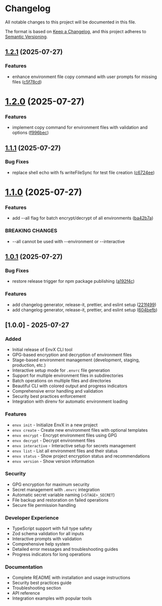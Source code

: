 # Changelog

All notable changes to this project will be documented in this file.

The format is based on [Keep a Changelog](https://keepachangelog.com/en/1.0.0/),
and this project adheres to [Semantic Versioning](https://semver.org/spec/v2.0.0.html).



## [1.2.1](https://github.com/rahulretnan/envx-cli/compare/v1.2.0...v1.2.1) (2025-07-27)


### Features

* enhance environment file copy command with user prompts for missing files ([c5f78cd](https://github.com/rahulretnan/envx-cli/commit/c5f78cd375ed30220d5bc331f4c7ab2ea471cb2d))

# [1.2.0](https://github.com/rahulretnan/envx-cli/compare/v1.1.1...v1.2.0) (2025-07-27)


### Features

* implement copy command for environment files with validation and options ([f996bec](https://github.com/rahulretnan/envx-cli/commit/f996beced01909ae6dbbfff7b6bfe95fb0bce915))

## [1.1.1](https://github.com/rahulretnan/envx-cli/compare/v1.1.0...v1.1.1) (2025-07-27)


### Bug Fixes

* replace shell echo with fs writeFileSync for test file creation ([c6724ee](https://github.com/rahulretnan/envx-cli/commit/c6724ee21f2341ba831e097b2383a764d402a366))

# [1.1.0](https://github.com/rahulretnan/envx-cli/compare/v1.0.1...v1.1.0) (2025-07-27)


### Features

* add --all flag for batch encrypt/decrypt of all environments ([ba42b7a](https://github.com/rahulretnan/envx-cli/commit/ba42b7ac6bb64479981ee7a05075aaa031e39304))


### BREAKING CHANGES

* --all cannot be used with --environment or --interactive

## [1.0.1](https://github.com/rahulretnan/envx-cli/compare/v1.0.0...v1.0.1) (2025-07-27)


### Bug Fixes

* restore release trigger for npm package publishing ([a192f4c](https://github.com/rahulretnan/envx-cli/commit/a192f4c45758fd8a63f83481fa59b27fdb7008f3))


### Features

* add changelog generator, release-it, prettier, and eslint setup ([221f499](https://github.com/rahulretnan/envx-cli/commit/221f49994353da0009d9341bc7a53e8a98797fe1))
* add changelog generator, release-it, prettier, and eslint setup ([604befb](https://github.com/rahulretnan/envx-cli/commit/604befb44110b4cf9c1ba8d495500a4333103caa))

## [1.0.0] - 2025-07-27

### Added

- Initial release of EnvX CLI tool
- GPG-based encryption and decryption of environment files
- Stage-based environment management (development, staging, production, etc.)
- Interactive setup mode for `.envrc` file generation
- Support for multiple environment files in subdirectories
- Batch operations on multiple files and directories
- Beautiful CLI with colored output and progress indicators
- Comprehensive error handling and validation
- Security best practices enforcement
- Integration with direnv for automatic environment loading

### Features

- `envx init` - Initialize EnvX in a new project
- `envx create` - Create new environment files with optional templates
- `envx encrypt` - Encrypt environment files using GPG
- `envx decrypt` - Decrypt environment files
- `envx interactive` - Interactive setup for secrets management
- `envx list` - List all environment files and their status
- `envx status` - Show project encryption status and recommendations
- `envx version` - Show version information

### Security

- GPG encryption for maximum security
- Secret management with `.envrc` integration
- Automatic secret variable naming (`<STAGE>_SECRET`)
- File backup and restoration on failed operations
- Secure file permission handling

### Developer Experience

- TypeScript support with full type safety
- Zod schema validation for all inputs
- Interactive prompts with validation
- Comprehensive help system
- Detailed error messages and troubleshooting guides
- Progress indicators for long operations

### Documentation

- Complete README with installation and usage instructions
- Security best practices guide
- Troubleshooting section
- API reference
- Integration examples with popular tools
